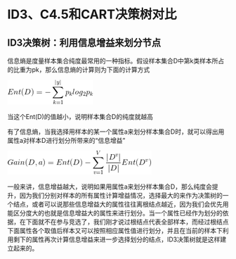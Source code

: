 

# ID3、C4.5和CART决策树对比


## ID3决策树：利用信息增益来划分节点


信息熵是度量样本集合纯度最常用的一种指标。假设样本集合D中第k类样本所占的比重为pk，那么信息熵的计算则为下面的计算方式

![image](https://github.com/xiaoxingchen505/Machine_Learning/blob/main/images/eq1.png)

当这个Ent(D)的值越小，说明样本集合D的纯度就越高

有了信息熵，当我选择用样本的某一个属性a来划分样本集合D时，就可以得出用属性a对样本D进行划分所带来的“信息增益”

![image](https://github.com/xiaoxingchen505/Machine_Learning/blob/main/images/eq2.png)

一般来讲，信息增益越大，说明如果用属性a来划分样本集合D，那么纯度会提升，因为我们分别对样本的所有属性计算增益情况，选择最大的来作为决策树的一个结点，或者可以说那些信息增益大的属性往往离根结点越近，因为我们会优先用能区分度大的也就是信息增益大的属性来进行划分。当一个属性已经作为划分的依据，在下面就不在参与竞选了，我们刚才说过根结点代表全部样本，而经过根结点下面属性各个取值后样本又可以按照相应属性值进行划分，并且在当前的样本下利用剩下的属性再次计算信息增益来进一步选择划分的结点，ID3决策树就是这样建立起来的。